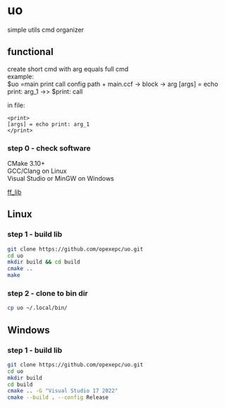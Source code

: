 # uo
simple utils cmd organizer
## functional
create short cmd with arg equals full cmd  
example:  
$uo =main print call
config path + main.ccf -> block <print> -> arg [args] = echo print: arg_1 ->> $print: call  

in file:  
```ccf
<print>
[args] = echo print: arg_1
</print>
```

### step 0 - check software
CMake 3.10+  
GCC/Clang on Linux  
Visual Studio or MinGW on Windows  

[ff_lib](https://github.com/opexepc/ff_lib)

## Linux
### step 1 - build lib
```bash
git clone https://github.com/opexepc/uo.git
cd uo
mkdir build && cd build
cmake ..
make
```

### step 2 - clone to bin dir
```bash
cp uo ~/.local/bin/
```

## Windows
### step 1 - build lib
```bash
git clone https://github.com/opexepc/uo.git
cd uo
mkdir build
cd build
cmake .. -G "Visual Studio 17 2022"
cmake --build . --config Release
```
